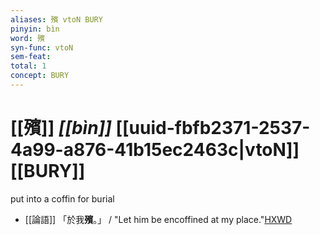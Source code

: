 ```yaml
---
aliases: 殯 vtoN BURY
pinyin: bìn
word: 殯
syn-func: vtoN
sem-feat: 
total: 1
concept: BURY 
---
```

# [[殯]] *[[bìn]]*  [[uuid-fbfb2371-2537-4a99-a876-41b15ec2463c|vtoN]] [[BURY]]
put into a coffin for burial
 - [[論語]] 「於我**殯**。」 / "Let him be encoffined at my place."[HXWD](https://hxwd.org/textview.html?location=KR1h0004_tls_010-40a.1)